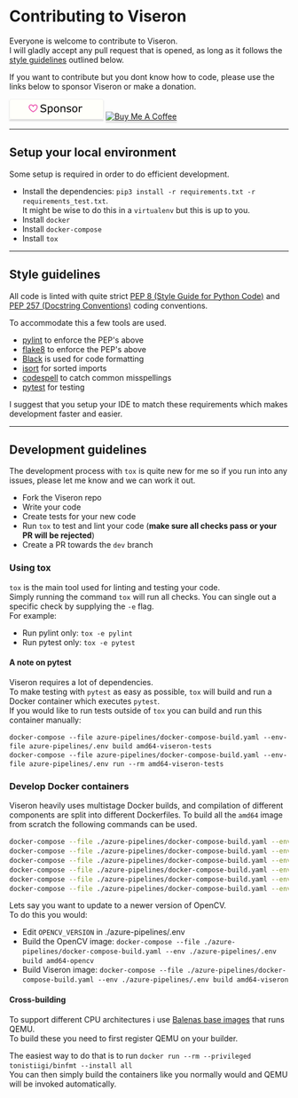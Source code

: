 # Contributing to Viseron
Everyone is welcome to contribute to Viseron.\
I will gladly accept any pull request that is opened, as long as it follows the [style guidelines](#style-guidelines) outlined below.

If you want to contribute but you dont know how to code, please use the links below to sponsor Viseron or make a donation.

<a href="https://github.com/sponsors/roflcoopter" target="_blank"><img src="img/sponsor_button.png" alt="Sponsor" style="height: 37px !important;width: 170px !important;box-shadow: 0px 3px 2px 0px rgba(190, 190, 190, 0.5) !important;-webkit-box-shadow: 0px 3px 2px 0px rgba(190, 190, 190, 0.5)" ></a>
<a href="https://www.buymeacoffee.com/roflcoopter" target="_blank"><img src="https://www.buymeacoffee.com/assets/img/custom_images/orange_img.png" alt="Buy Me A Coffee" style="height: 41px !important;width: 174px !important;box-shadow: 0px 3px 2px 0px rgba(190, 190, 190, 0.5) !important;-webkit-box-shadow: 0px 3px 2px 0px rgba(190, 190, 190, 0.5) !important;" ></a>

---

## Setup your local environment
Some setup is required in order to do efficient development.
- Install the dependencies: `pip3 install -r requirements.txt -r requirements_test.txt`.\
  It might be wise to do this in a `virtualenv` but this is up to you.
- Install `docker`
- Install `docker-compose`
- Install `tox`

---

## Style guidelines
All code is linted with quite strict [PEP 8 (Style Guide for Python Code)](https://www.python.org/dev/peps/pep-0008/) and [PEP 257 (Docstring Conventions)](https://www.python.org/dev/peps/pep-0257/) coding conventions.

To accommodate this a few tools are used.

- [pylint](https://www.pylint.org/) to enforce the PEP's above
- [flake8](https://flake8.pycqa.org/en/latest/) to enforce the PEP's above
- [Black](https://black.readthedocs.io/en/stable/) is used for code formatting
- [isort](https://pycqa.github.io/isort/) for sorted imports
- [codespell](https://github.com/codespell-project/codespell) to catch common misspellings
- [pytest](https://docs.pytest.org/en/6.2.x/) for testing

I suggest that you setup your IDE to match these requirements which makes development faster and easier.

---

## Development guidelines
The development process with `tox` is quite new for me so if you run into any issues, please let me know and we can work it out.

- Fork the Viseron repo
- Write your code
- Create tests for your new code
- Run `tox` to test and lint your code (**make sure all checks pass or your PR will be rejected**)
- Create a PR towards the `dev` branch

### Using tox
`tox` is the main tool used for linting and testing your code.\
Simply running the command `tox` will run all checks. You can single out a specific check by supplying the `-e` flag.\
For example:
- Run pylint only: `tox -e pylint`
- Run pytest only: `tox -e pytest`

#### A note on pytest
Viseron requires a lot of dependencies.\
To make testing with `pytest` as easy as possible, `tox` will build and run a Docker container which executes `pytest`.\
If you would like to run tests outside of `tox` you can build and run this container manually:
```
docker-compose --file azure-pipelines/docker-compose-build.yaml --env-file azure-pipelines/.env build amd64-viseron-tests
docker-compose --file azure-pipelines/docker-compose-build.yaml --env-file azure-pipelines/.env run --rm amd64-viseron-tests
```

### Develop Docker containers
Viseron heavily uses multistage Docker builds, and compilation of different components are split into different Dockerfiles.
To build all the `amd64` image from scratch the following commands can be used.
```bash
docker-compose --file ./azure-pipelines/docker-compose-build.yaml --env ./azure-pipelines/.env build amd64-ffmpeg && \
docker-compose --file ./azure-pipelines/docker-compose-build.yaml --env ./azure-pipelines/.env build amd64-opencv && \
docker-compose --file ./azure-pipelines/docker-compose-build.yaml --env ./azure-pipelines/.env build amd64-dlib && \
docker-compose --file ./azure-pipelines/docker-compose-build.yaml --env ./azure-pipelines/.env build amd64-wheels && \
docker-compose --file ./azure-pipelines/docker-compose-build.yaml --env ./azure-pipelines/.env build amd64-base && \
docker-compose --file ./azure-pipelines/docker-compose-build.yaml --env ./azure-pipelines/.env build amd64-viseron
```

Lets say you want to update to a newer version of OpenCV.\
To do this you would:
- Edit `OPENCV_VERSION` in ./azure-pipelines/.env
- Build the OpenCV image: `docker-compose --file ./azure-pipelines/docker-compose-build.yaml --env ./azure-pipelines/.env build amd64-opencv`
- Build Viseron image: `docker-compose --file ./azure-pipelines/docker-compose-build.yaml --env ./azure-pipelines/.env build amd64-viseron`

#### Cross-building
To support different CPU architectures i use [Balenas base images](https://www.balena.io/docs/reference/base-images/base-images/) that runs QEMU.\
To build these you need to first register QEMU on your builder.

The easiest way to do that is to run `docker run --rm --privileged tonistiigi/binfmt --install all`\
You can then simply build the containers like you normally would and QEMU will be invoked automatically.
